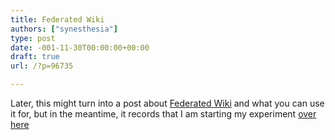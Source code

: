 ```yaml
---
title: Federated Wiki
authors: ["synesthesia"]
type: post
date: -001-11-30T00:00:00+00:00
draft: true
url: /?p=96735

---
```

Later, this might turn into a post about <a href="https://fed.wiki.org/view/welcome-visitors" target="_blank">Federated Wiki</a> and what you can use it for, but in the meantime, it records that I am starting my experiment <a href="https://wiki.ssatuk.co.uk" target="_blank">over here</a>